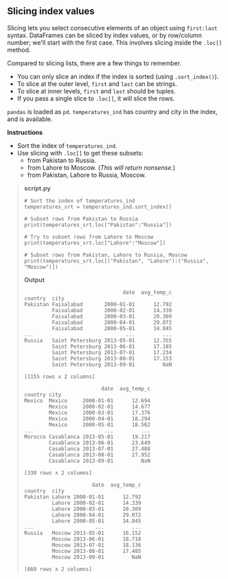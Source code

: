 ## Slicing index values

Slicing lets you select consecutive elements of an object using `first:last` syntax. DataFrames can be sliced by index values, or by row/column number; we'll start with the first case. This involves slicing inside the `.loc[]` method.

Compared to slicing lists, there are a few things to remember.

* You can only slice an index if the index is sorted (using `.sort_index()`).
* To slice at the outer level, `first` and `last` can be strings.
* To slice at inner levels, `first` and `last` should be tuples.
* If you pass a single slice to `.loc[]`, it will slice the rows.

`pandas` is loaded as `pd`. `temperatures_ind` has country and city in the index, and is available.

**Instructions**
* Sort the index of `temperatures_ind`.
* Use slicing with `.loc[]` to get these subsets:
    * from Pakistan to Russia.
    * from Lahore to Moscow. (*This will return nonsense.*)
    * from Pakistan, Lahore to Russia, Moscow.

> **script.py**
> ```
> # Sort the index of temperatures_ind
> temperatures_srt = temperatures_ind.sort_index()
> 
> # Subset rows from Pakistan to Russia
> print(temperatures_srt.loc["Pakistan":"Russia"])
> 
> # Try to subset rows from Lahore to Moscow
> print(temperatures_srt.loc["Lahore":"Moscow"])
> 
> # Subset rows from Pakistan, Lahore to Russia, Moscow
> print(temperatures_srt.loc[("Pakistan", "Lahore"):("Russia", "Moscow")])
> ```
> 
> **Output**
> ```
>                                 date  avg_temp_c
> country  city
> Pakistan Faisalabad       2000-01-01      12.792
>          Faisalabad       2000-02-01      14.339
>          Faisalabad       2000-03-01      20.309
>          Faisalabad       2000-04-01      29.072
>          Faisalabad       2000-05-01      34.845
> ...                              ...         ...
> Russia   Saint Petersburg 2013-05-01      12.355
>          Saint Petersburg 2013-06-01      17.185
>          Saint Petersburg 2013-07-01      17.234
>          Saint Petersburg 2013-08-01      17.153
>          Saint Petersburg 2013-09-01         NaN
> 
> [1155 rows x 2 columns]
> 
>                          date  avg_temp_c
> country city
> Mexico  Mexico     2000-01-01      12.694
>         Mexico     2000-02-01      14.677
>         Mexico     2000-03-01      17.376
>         Mexico     2000-04-01      18.294
>         Mexico     2000-05-01      18.562
> ...                       ...         ...
> Morocco Casablanca 2013-05-01      19.217
>         Casablanca 2013-06-01      23.649
>         Casablanca 2013-07-01      27.488
>         Casablanca 2013-08-01      27.952
>         Casablanca 2013-09-01         NaN
> 
> [330 rows x 2 columns]
> 
>                       date  avg_temp_c
> country  city
> Pakistan Lahore 2000-01-01      12.792
>          Lahore 2000-02-01      14.339
>          Lahore 2000-03-01      20.309
>          Lahore 2000-04-01      29.072
>          Lahore 2000-05-01      34.845
> ...                    ...         ...
> Russia   Moscow 2013-05-01      16.152
>          Moscow 2013-06-01      18.718
>          Moscow 2013-07-01      18.136
>          Moscow 2013-08-01      17.485
>          Moscow 2013-09-01         NaN
> 
> [660 rows x 2 columns]
> ```